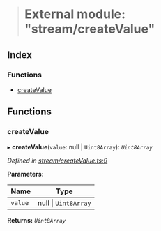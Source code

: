 > # External module: "stream/createValue"

## Index

### Functions

* [createValue](_stream_createvalue_.md#createvalue)

## Functions

###  createValue

▸ **createValue**(`value`: null | `Uint8Array`): *`Uint8Array`*

*Defined in [stream/createValue.ts:9](https://github.com/polkadot-js/common/blob/884c965/packages/trie-codec/src/stream/createValue.ts#L9)*

**Parameters:**

Name | Type |
------ | ------ |
`value` | null \| `Uint8Array` |

**Returns:** *`Uint8Array`*